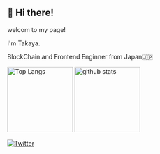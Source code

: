 <h2>👋 Hi there!</h2>
<p>welcom to my page!</p>
<p>I'm Takaya.</p>
<p>BlockChain and Frontend Enginner from Japan🇯🇵</p>

<!---
takaya-okamoto/takaya-okamoto is a ✨ special ✨ repository because its `README.md` (this file) appears on your GitHub profile.
You can click the Preview link to take a look at your changes.
--->

 <p align="left"> 
  <img alt="Top Langs" height="150px" src="https://github-readme-stats.vercel.app/api/top-langs/?username=takaya-okamoto&layout=compact&show_icons=true&bg_color=00000000" />
  <img alt="github stats" height="150px" src="https://github-readme-stats.vercel.app/api?username=takaya-okamoto&bg_color=00000000&show_icons=ture" />
</p>

[![Twitter](https://img.shields.io/badge/-Twitter-%231DA1F2.svg?&style=flat-square&logo=twitter&logoColor=white)](https://twitter.com/taka_yolo)
